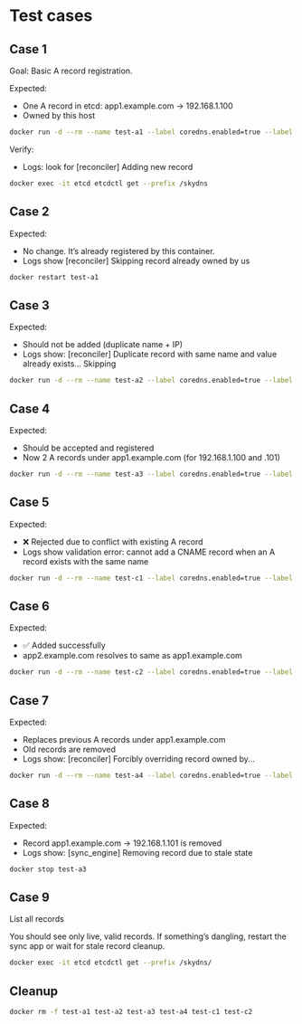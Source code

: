 # Test cases

## Case 1

Goal: Basic A record registration.

Expected:
* One A record in etcd: app1.example.com -> 192.168.1.100
* Owned by this host

```bash
docker run -d --rm --name test-a1 --label coredns.enabled=true --label coredns.A.name=app1.example.com --label coredns.A.value=192.168.1.100 traefik/whoami
```

Verify:
* Logs: look for [reconciler] Adding new record
```bash
docker exec -it etcd etcdctl get --prefix /skydns
```

## Case 2

Expected:
* No change. It’s already registered by this container.
* Logs show [reconciler] Skipping record already owned by us

```bash
docker restart test-a1
```

## Case 3

Expected:
* Should not be added (duplicate name + IP)
* Logs show: [reconciler] Duplicate record with same name and value already exists... Skipping

```bash
docker run -d --rm --name test-a2 --label coredns.enabled=true --label coredns.A.name=app1.example.com --label coredns.A.value=192.168.1.100 traefik/whoami
```

## Case 4

Expected:
* Should be accepted and registered
* Now 2 A records under app1.example.com (for 192.168.1.100 and .101)

```bash
docker run -d --rm --name test-a3 --label coredns.enabled=true --label coredns.A.name=app1.example.com --label coredns.A.value=192.168.1.101 traefik/whoami
```

## Case 5

Expected:
* ❌ Rejected due to conflict with existing A record
* Logs show validation error: cannot add a CNAME record when an A record exists with the same name

```bash
docker run -d --rm --name test-c1 --label coredns.enabled=true --label coredns.CNAME.name=app1.example.com --label coredns.CNAME.value=another.example.com traefik/whoami
```

## Case 6

Expected:
* ✅ Added successfully
* app2.example.com resolves to same as app1.example.com

```bash
docker run -d --rm --name test-c2 --label coredns.enabled=true --label coredns.CNAME.name=app2.example.com --label coredns.CNAME.value=app1.example.com traefik/whoami
```

## Case 7

Expected:
* Replaces previous A records under app1.example.com
* Old records are removed
* Logs show: [reconciler] Forcibly overriding record owned by...

```bash
docker run -d --rm --name test-a4 --label coredns.enabled=true --label coredns.A.name=app1.example.com --label coredns.A.value=192.168.1.102 --label coredns.A.force=true traefik/whoami
```

## Case 8

Expected:
* Record app1.example.com -> 192.168.1.101 is removed
* Logs show:
[sync_engine] Removing record due to stale state

```bash
docker stop test-a3
```

## Case 9

List all records

You should see only live, valid records. If something’s dangling, restart the sync app or wait for stale record cleanup.

```bash
docker exec -it etcd etcdctl get --prefix /skydns/
```

## Cleanup

```bash
docker rm -f test-a1 test-a2 test-a3 test-a4 test-c1 test-c2
```

